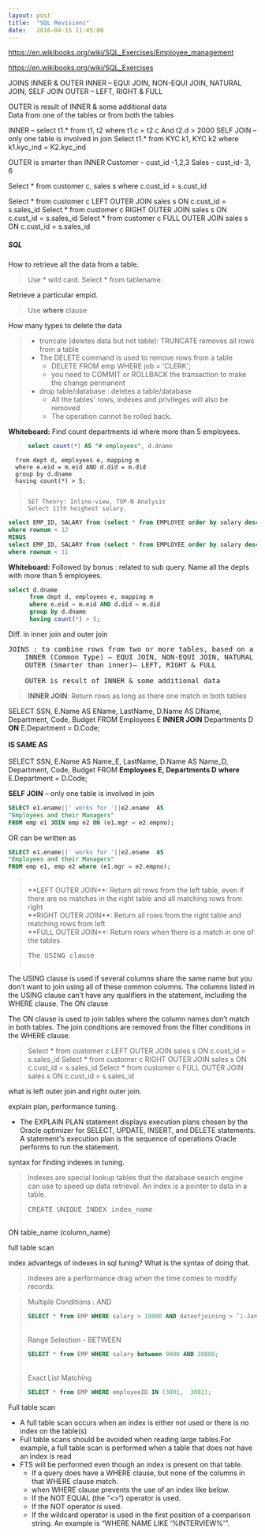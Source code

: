 ```yaml
---
layout: post
title:  "SQL Revisions"
date:   2016-04-15 11:45:00
---
```

https://en.wikibooks.org/wiki/SQL_Exercises/Employee_management

https://en.wikibooks.org/wiki/SQL_Exercises

JOINS
    INNER & OUTER
    INNER – EQUI JOIN, NON-EQUI JOIN, NATURAL JOIN, SELF JOIN
    OUTER – LEFT, RIGHT & FULL

OUTER is result of INNER & some additional data   
Data from one of the tables or from both the tables

INNER – select t1.* from t1, t2 where t1.c = t2.c
And t2.d > 2000
SELF JOIN – only one table is involved in join
Select t1.* from KYC k1, KYC k2 where k1.kyc_ind = K2.kyc_ind

OUTER is smarter than INNER
Customer – cust_id -1,2,3
Sales – cust_id- 3, 6

Select * from customer c, sales s where c.cust_id = s.cust_id

Select * from customer c LEFT OUTER JOIN sales s ON c.cust_id = s.sales_id
Select * from customer c RIGHT OUTER JOIN sales s ON c.cust_id = s.sales_id
Select * from customer c FULL OUTER JOIN sales s ON c.cust_id = s.sales_id

##### SQL
<i class="fa fa-question"></i> How to retrieve all the data from a table.

> <i class="fa fa-check"></i>
>  Use * wild card. Select * from tablename.

<i class="fa fa-question"></i> Retrieve a particular empid.

> <i class="fa fa-check"></i>
>  Use **where** clause

<i class="fa fa-question"></i> How many types to delete the data

> - truncate (deletes data but not table): TRUNCATE removes all rows from a table
> - The DELETE command is used to remove rows from a table
>     + DELETE FROM emp WHERE job = 'CLERK';
>     +  you need to COMMIT or ROLLBACK the transaction to make the change permanent
> - drop table/database : deletes a table/database
>     +  All the tables' rows, indexes and privileges will also be removed
>     +  The operation cannot be rolled back.

**Whiteboard:** Find count departments id where more than 5 employees.

> ``` sql
> select count(*) AS "# employees", d.dname
      from dept d, employees e, mapping m
      where e.eid = m.eid AND d.did = m.did
      group by d.dname
      having count(*) > 5;
> ```
>
> SET Theory: Inline-view, TOP-N Analysis
> Select 11th heighest salary.

```sql
select EMP_ID, SALARY from (select * from EMPLOYEE order by salary desc)
where rownum < 12
MINUS
select EMP_ID, SALARY from (select * from EMPLOYEE order by salary desc)
where rownum < 11
```

**Whiteboard:** Followed by bonus : related to sub query. Name all the depts with more than 5 employees.

```sql
select d.dname
      from dept d, employees e, mapping m
      where e.eid = m.eid AND d.did = m.did
      group by d.dname
      having count(*) > 5;
```


<i class="fa fa-question"></i> Diff. in inner join and outer join

<pre>
JOINS : to combine rows from two or more tables, based on a common field between them.
    INNER (Common Type) – EQUI JOIN, NON-EQUI JOIN, NATURAL JOIN, SELF JOIN
    OUTER (Smarter than inner)– LEFT, RIGHT & FULL

    OUTER is result of INNER & some additional data   
</pre>
> **INNER JOIN**: Return rows as long as there one match in both tables
>

SELECT SSN, E.Name AS EName, LastName, D.Name AS DName, Department, Code, Budget
 FROM Employees E **INNER JOIN** Departments D
 **ON** E.Department = D.Code;
 <br><br>**IS SAME AS**<br><br>
 SELECT SSN, E.Name AS Name_E, LastName, D.Name AS Name_D, Department, Code, Budget
 FROM **Employees E, Departments D**
 **where** E.Department = D.Code;

**SELF JOIN** – only one table is involved in join <br>

```sql
SELECT e1.ename||' works for '||e2.ename  AS
"Employees and their Managers"
FROM emp e1 JOIN emp e2 ON (e1.mgr = e2.empno);
```

OR can be written as

```sql
SELECT e1.ename||' works for '||e2.ename  AS
"Employees and their Managers"
FROM emp e1, emp e2 where (e1.mgr = e2.empno);
```

> <br>
> **LEFT OUTER JOIN**: Return all rows from the left table, even if there are
> no matches in the right table and all matching rows from right<br>
> **RIGHT OUTER JOIN**: Return all rows from the right table and matching rows from left<br>
> **FULL OUTER JOIN**: Return rows when there is a match in one of the tables<br>
> <pre>
> The USING clause

The USING clause is used if several columns share the same name but you don’t want to join using all of these common columns. The columns listed in the USING clause can’t have any qualifiers in the statement, including the WHERE clause.
The ON clause

The ON clause is used to join tables where the column names don’t match in both tables. The join conditions are removed from the filter conditions in the WHERE clause.
</pre>
>Select * from customer c LEFT OUTER JOIN sales s ON c.cust_id = s.sales_id
Select * from customer c RIGHT OUTER JOIN sales s ON c.cust_id = s.sales_id
Select * from customer c FULL OUTER JOIN sales s ON c.cust_id = s.sales_id
> </pre>

<i class="fa fa-question"></i> what is left outer join and right outer join.

<i class="fa fa-question"></i> explain plan, performance tuning.

 - The EXPLAIN PLAN statement displays execution plans chosen by the Oracle optimizer for SELECT, UPDATE, INSERT, and DELETE statements. A statement's execution plan is the sequence of operations Oracle performs to run the statement.

<i class="fa fa-question"></i> syntax for finding indexes in tuning.

> Indexes are special lookup tables that the database search engine can use to
> speed up data retrieval. An index is a pointer to data in a
> table.
> <pre>
> CREATE UNIQUE INDEX index_name
ON table_name (column_name)
> </pre>
<i class="fa fa-question"></i> full table scan

<i class="fa fa-question"></i> index advantegs of indexes in sql tuning? What is the syntax of doing that.
> Indexes are a performance drag when the time comes to modify records.

<i class="fa fa-question"></i>

> Multiple Conditions : AND <br>
> ``` sql
> SELECT * from EMP WHERE salary > 10000 AND dateofjoining > ‘1-Jan-1990’ ;
> ```
> <br>Range Selection - BETWEEN
> ``` sql
> SELECT * from EMP WHERE salary between 9000 AND 20000;
> ```
> <br>Exact List Matching
> ```sql
> SELECT * from EMP WHERE employeeID IN (3001,  3002);
> ```

<i class="fa fa-question"></i> Full table scan

 - A full table scan occurs when an index is either not used or there is no index on the table(s)
 - Full table scans should be avoided when reading large tables.For example, a full table scan is performed when a table that does not have an index is read
 -  FTS will be performed even though an index is present on that table.
     +  If a query does have a WHERE clause, but none of the columns in that WHERE clause match.
     +  when WHERE clause prevents the use of an index like below.
     +  If the NOT EQUAL (the “<>“) operator is used.
     +  If the NOT operator is used.
     +  If the wildcard operator is used in the first position of a comparison string. An example is “WHERE NAME LIKE ‘%INTERVIEW%'”.
